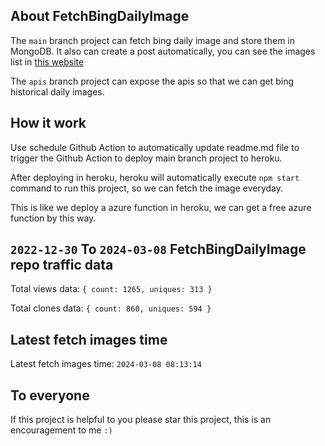 ## About FetchBingDailyImage

The `main` branch project can fetch bing daily image and store them in MongoDB.
It also can create a post automatically, you can see the images list in [this website](https://oursalbum.netlify.app)

The `apis` branch project can expose the apis so that we can get bing historical daily images.

## How it work

Use schedule Github Action to automatically update readme.md file to trigger the Github Action to deploy main branch project to heroku.

After deploying in heroku, heroku will automatically execute `npm start` command to run this project, so we can fetch the image everyday.

This is like we deploy a azure function in heroku, we can get a free azure function by this way.

## `2022-12-30` To `2024-03-08` FetchBingDailyImage repo traffic data

Total views data: `{ count: 1265, uniques: 313 }`

Total clones data: `{ count: 860, uniques: 594 }`

## Latest fetch images time

Latest fetch images time: `2024-03-08 08:13:14`

## To everyone

If this project is helpful to you please star this project, this is an encouragement to me `:)`



